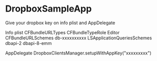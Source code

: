 # DropboxSampleApp

Give your dropbox key on info plist and AppDelegate  

Info plist
<key>CFBundleURLTypes</key>
<array>
    <dict>
        <key>CFBundleTypeRole</key>
        <string>Editor</string>
        <key>CFBundleURLSchemes</key>
        <array>
            <string>db-xxxxxxxxxx</string>
        </array>
    </dict>
</array>
<key>LSApplicationQueriesSchemes</key>
<array>
    <string>dbapi-2</string>
    <string>dbapi-8-emm</string>
</array>


AppDelegate
DropboxClientsManager.setupWithAppKey("xxxxxxxxx")
